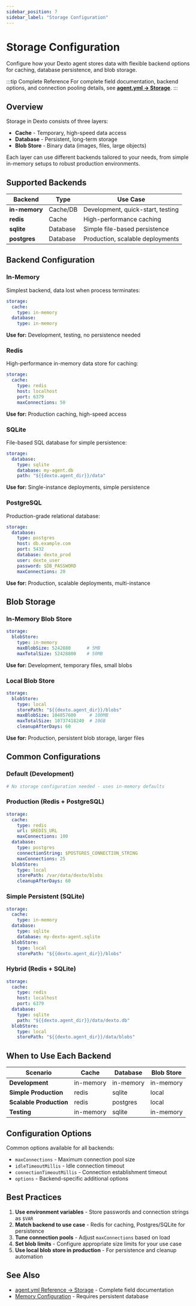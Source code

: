 ```yaml
---
sidebar_position: 7
sidebar_label: "Storage Configuration"
---
```


# Storage Configuration

Configure how your Dexto agent stores data with flexible backend options for caching, database persistence, and blob storage.

:::tip Complete Reference
For complete field documentation, backend options, and connection pooling details, see **[agent.yml → Storage](./agent-yml.md#storage-configuration)**.
:::

## Overview

Storage in Dexto consists of three layers:
- **Cache** - Temporary, high-speed data access
- **Database** - Persistent, long-term storage
- **Blob Store** - Binary data (images, files, large objects)

Each layer can use different backends tailored to your needs, from simple in-memory setups to robust production environments.

## Supported Backends

| Backend | Type | Use Case |
|---------|------|----------|
| **in-memory** | Cache/DB | Development, quick-start, testing |
| **redis** | Cache | High-performance caching |
| **sqlite** | Database | Simple file-based persistence |
| **postgres** | Database | Production, scalable deployments |

## Backend Configuration

### In-Memory

Simplest backend, data lost when process terminates:

```yaml
storage:
  cache:
    type: in-memory
  database:
    type: in-memory
```

**Use for:** Development, testing, no persistence needed

### Redis

High-performance in-memory data store for caching:

```yaml
storage:
  cache:
    type: redis
    host: localhost
    port: 6379
    maxConnections: 50
```

**Use for:** Production caching, high-speed access

### SQLite

File-based SQL database for simple persistence:

```yaml
storage:
  database:
    type: sqlite
    database: my-agent.db
    path: "${{dexto.agent_dir}}/data"
```

**Use for:** Single-instance deployments, simple persistence

### PostgreSQL

Production-grade relational database:

```yaml
storage:
  database:
    type: postgres
    host: db.example.com
    port: 5432
    database: dexto_prod
    user: dexto_user
    password: $DB_PASSWORD
    maxConnections: 20
```

**Use for:** Production, scalable deployments, multi-instance

## Blob Storage

### In-Memory Blob Store

```yaml
storage:
  blobStore:
    type: in-memory
    maxBlobSize: 5242880      # 5MB
    maxTotalSize: 52428800    # 50MB
```

**Use for:** Development, temporary files, small blobs

### Local Blob Store

```yaml
storage:
  blobStore:
    type: local
    storePath: "${{dexto.agent_dir}}/blobs"
    maxBlobSize: 104857600     # 100MB
    maxTotalSize: 10737418240  # 10GB
    cleanupAfterDays: 60
```

**Use for:** Production, persistent blob storage, larger files

## Common Configurations

### Default (Development)

```yaml
# No storage configuration needed - uses in-memory defaults
```

### Production (Redis + PostgreSQL)

```yaml
storage:
  cache:
    type: redis
    url: $REDIS_URL
    maxConnections: 100
  database:
    type: postgres
    connectionString: $POSTGRES_CONNECTION_STRING
    maxConnections: 25
  blobStore:
    type: local
    storePath: /var/data/dexto/blobs
    cleanupAfterDays: 60
```

### Simple Persistent (SQLite)

```yaml
storage:
  cache:
    type: in-memory
  database:
    type: sqlite
    database: my-dexto-agent.sqlite
  blobStore:
    type: local
    storePath: "${{dexto.agent_dir}}/blobs"
```

### Hybrid (Redis + SQLite)

```yaml
storage:
  cache:
    type: redis
    host: localhost
    port: 6379
  database:
    type: sqlite
    path: "${{dexto.agent_dir}}/data/dexto.db"
  blobStore:
    type: local
    storePath: "${{dexto.agent_dir}}/data/blobs"
```

## When to Use Each Backend

| Scenario | Cache | Database | Blob Store |
|----------|-------|----------|------------|
| **Development** | in-memory | in-memory | in-memory |
| **Simple Production** | redis | sqlite | local |
| **Scalable Production** | redis | postgres | local |
| **Testing** | in-memory | sqlite | in-memory |

## Configuration Options

Common options available for all backends:
- `maxConnections` - Maximum connection pool size
- `idleTimeoutMillis` - Idle connection timeout
- `connectionTimeoutMillis` - Connection establishment timeout
- `options` - Backend-specific additional options

## Best Practices

1. **Use environment variables** - Store passwords and connection strings as `$VAR`
2. **Match backend to use case** - Redis for caching, Postgres/SQLite for persistence
3. **Tune connection pools** - Adjust `maxConnections` based on load
4. **Set blob limits** - Configure appropriate size limits for your use case
5. **Use local blob store in production** - For persistence and cleanup automation

## See Also

- [agent.yml Reference → Storage](./agent-yml.md#storage-configuration) - Complete field documentation
- [Memory Configuration](./memory.md) - Requires persistent database
